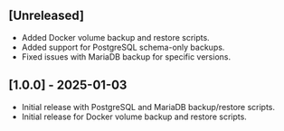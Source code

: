 ## [Unreleased]
- Added Docker volume backup and restore scripts.
- Added support for PostgreSQL schema-only backups.
- Fixed issues with MariaDB backup for specific versions.

## [1.0.0] - 2025-01-03
- Initial release with PostgreSQL and MariaDB backup/restore scripts.
- Initial release for Docker volume backup and restore scripts.
